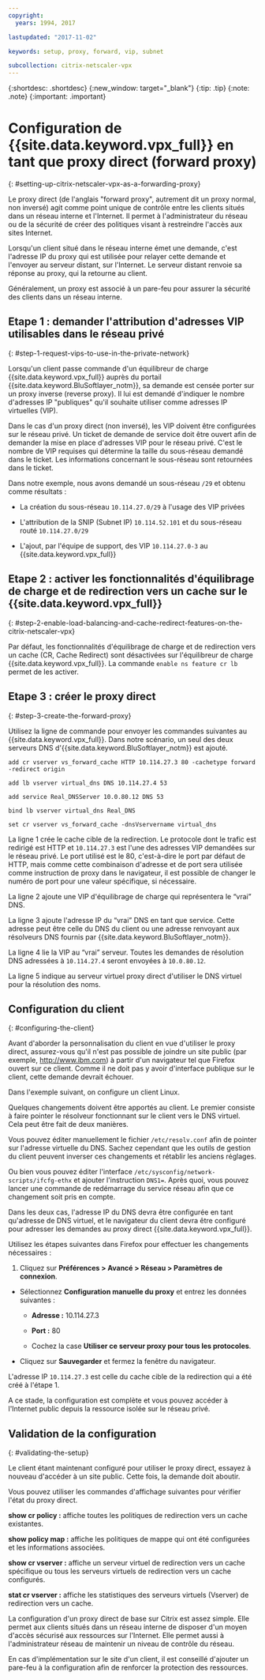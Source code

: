 ```yaml
---
copyright:
  years: 1994, 2017

lastupdated: "2017-11-02"

keywords: setup, proxy, forward, vip, subnet

subcollection: citrix-netscaler-vpx
---
```


{:shortdesc: .shortdesc}
{:new_window: target="_blank"}
{:tip: .tip}
{:note: .note}
{:important: .important}

# Configuration de {{site.data.keyword.vpx_full}} en tant que proxy direct (forward proxy)
{: #setting-up-citrix-netscaler-vpx-as-a-forwarding-proxy}

Le proxy direct (de l'anglais "forward proxy", autrement dit un proxy normal, non inversé) agit comme point unique de contrôle entre les clients situés dans un réseau interne et l'Internet. Il permet à l'administrateur du réseau ou de la sécurité de créer des politiques visant à restreindre l'accès aux sites Internet.

Lorsqu'un client situé dans le réseau interne émet une demande, c'est l'adresse IP du proxy qui est utilisée pour relayer cette demande et l'envoyer au serveur distant, sur l'Internet. Le serveur distant renvoie sa réponse au proxy, qui la retourne au client.

Généralement, un proxy est associé à un pare-feu pour assurer la sécurité des clients dans un réseau interne.

## Etape 1 : demander l'attribution d'adresses VIP utilisables dans le réseau privé
{: #step-1-request-vips-to-use-in-the-private-network}

Lorsqu'un client passe commande d'un équilibreur de charge {{site.data.keyword.vpx_full}} auprès du portail {{site.data.keyword.BluSoftlayer_notm}}, sa demande est censée porter sur un proxy inverse (reverse proxy). Il lui est demandé d'indiquer le nombre d'adresses IP "publiques" qu'il souhaite utiliser comme adresses IP virtuelles (VIP).

Dans le cas d'un proxy direct (non inversé), les VIP doivent être configurées sur le réseau privé. Un ticket de demande de service doit être ouvert afin de demander la mise en place d'adresses VIP pour le réseau privé. C'est le nombre de VIP requises qui détermine la taille du sous-réseau demandé dans le ticket. Les informations concernant le sous-réseau sont retournées dans le ticket.

Dans notre exemple, nous avons demandé un sous-réseau `/29` et obtenu comme résultats :

* La création du sous-réseau `10.114.27.0/29` à l'usage des VIP privées

* L'attribution de la SNIP (Subnet IP) `10.114.52.101` et du sous-réseau routé `10.114.27.0/29`

* L'ajout, par l'équipe de support, des VIP `10.114.27.0-3` au {{site.data.keyword.vpx_full}}

## Etape 2 : activer les fonctionnalités d'équilibrage de charge et de redirection vers un cache sur le {{site.data.keyword.vpx_full}}
{: #step-2-enable-load-balancing-and-cache-redirect-features-on-the-citrix-netscaler-vpx}

Par défaut, les fonctionnalités d'équilibrage de charge et de redirection vers un cache (CR, Cache Redirect) sont désactivées sur l'équilibreur de charge {{site.data.keyword.vpx_full}}. La commande `enable ns feature cr lb` permet de les activer.


## Etape 3 : créer le proxy direct
{: #step-3-create-the-forward-proxy}

Utilisez la ligne de commande pour envoyer les commandes suivantes au {{site.data.keyword.vpx_full}}. Dans notre scénario, un seul des deux serveurs DNS d'{{site.data.keyword.BluSoftlayer_notm}} est ajouté.  

```
add cr vserver vs_forward_cache HTTP 10.114.27.3 80 -cachetype forward -redirect origin

add lb vserver virtual_dns DNS 10.114.27.4 53

add service Real_DNSServer 10.0.80.12 DNS 53

bind lb vserver virtual_dns Real_DNS

set cr vserver vs_forward_cache -dnsVservername virtual_dns
```

La ligne 1 crée le cache cible de la redirection. Le protocole dont le trafic est redirigé est HTTP et `10.114.27.3` est l'une des adresses VIP demandées sur le réseau privé. Le port utilisé est le 80, c'est-à-dire le port par défaut de HTTP, mais comme cette combinaison d'adresse et de port sera utilisée comme instruction de proxy dans le navigateur, il est possible de changer le numéro de port pour une valeur spécifique, si nécessaire.

La ligne 2 ajoute une VIP d'équilibrage de charge qui représentera le “vrai” DNS.

La ligne 3 ajoute l'adresse IP du “vrai” DNS en tant que service. Cette adresse peut être celle du DNS du client ou une adresse renvoyant aux résolveurs DNS fournis par {{site.data.keyword.BluSoftlayer_notm}}.

La ligne 4 lie la VIP au “vrai” serveur. Toutes les demandes de résolution DNS adressées à `10.114.27.4` seront envoyées à `10.0.80.12`.

La ligne 5 indique au serveur virtuel proxy direct d'utiliser le DNS virtuel pour la résolution des noms.

## Configuration du client
{: #configuring-the-client}

Avant d'aborder la personnalisation du client en vue d'utiliser le proxy direct, assurez-vous qu'il n'est pas possible de joindre un site public (par exemple, http://www.ibm.com) à partir d'un navigateur tel que Firefox ouvert sur ce client. Comme il ne doit pas y avoir d'interface publique sur le client, cette demande devrait échouer.

Dans l'exemple suivant, on configure un client Linux.

Quelques changements doivent être apportés au client. Le premier consiste à faire pointer le résolveur fonctionnant sur le client vers le DNS virtuel. Cela peut être fait de deux manières.

Vous pouvez éditer manuellement le fichier `/etc/resolv.conf` afin de pointer sur l'adresse virtuelle du DNS. Sachez cependant que les outils de gestion du client peuvent inverser ces changements et rétablir les anciens réglages.  

Ou bien vous pouvez éditer l'interface `/etc/sysconfig/network-scripts/ifcfg-ethx` et ajouter l'instruction `DNS1=`. Après quoi, vous pouvez lancer une commande de redémarrage du service réseau afin que ce changement soit pris en compte.

Dans les deux cas, l'adresse IP du DNS devra être configurée en tant qu'adresse de DNS virtuel, et le navigateur du client devra être configuré pour adresser les demandes au proxy direct {{site.data.keyword.vpx_full}}.

Utilisez les étapes suivantes dans Firefox pour effectuer les changements nécessaires :

1. Cliquez sur **Préférences > Avancé > Réseau > Paramètres de connexion**.

* Sélectionnez **Configuration manuelle du proxy** et entrez les données suivantes :

  * **Adresse :** 10.114.27.3

  * **Port :** 80

  * Cochez la case **Utiliser ce serveur proxy pour tous les protocoles**.

* Cliquez sur **Sauvegarder** et fermez la fenêtre du navigateur.

L'adresse IP `10.114.27.3` est celle du cache cible de la redirection qui a été créé à l'étape 1.

A ce stade, la configuration est complète et vous pouvez accéder à l'Internet public depuis la ressource isolée sur le réseau privé.

## Validation de la configuration
{: #validating-the-setup}

Le client étant maintenant configuré pour utiliser le proxy direct, essayez à nouveau d'accéder à un site public. Cette fois, la demande doit aboutir.

Vous pouvez utiliser les commandes d'affichage suivantes pour vérifier l'état du proxy direct.

**show cr policy :** affiche toutes les politiques de redirection vers un cache existantes.

**show policy map :** affiche les politiques de mappe qui ont été configurées et les informations associées.

**show cr vserver :** affiche un serveur virtuel de redirection vers un cache spécifique ou tous les serveurs virtuels de redirection vers un cache configurés.

**stat cr vserver :** affiche les statistiques des serveurs virtuels (Vserver) de redirection vers un cache.

La configuration d'un proxy direct de base sur Citrix est assez simple. Elle permet aux clients situés dans un réseau interne de disposer d'un moyen d'accès sécurisé aux ressources sur l'Internet. Elle permet aussi à l'administrateur réseau de maintenir un niveau de contrôle du réseau.

En cas d'implémentation sur le site d'un client, il est conseillé d'ajouter un pare-feu à la configuration afin de renforcer la protection des ressources.
